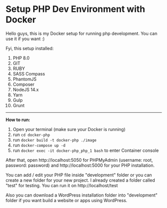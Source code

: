 # Setup PHP Dev Environment with Docker
Hello guys, this is my Docker setup for running php development. You can use it if you want :)

Fyi, this setup installed:
01. PHP 8.0
02. GIT
03. RUBY
04. SASS Compass
05. PhantomJS
06. Composer
07. NodeJS 14.x
08. Yarn
09. Gulp
10. Grunt

------

**How to run:**

01. Open your terminal (make sure your Docker is running)
02. run ```cd docker-php```
03. run ```docker build -t docker-php ./image```
04. run ```docker-compose up -d```
05. run ```docker exec -it docker-php_php_1 bash``` to enter Container console

After that, open http://localhost:5050 for PHPMyAdmin (username: root, password: password) and http://localhost:5000 for your PHP installation.

You can add / edit your PHP file inside "development" folder or you can create a new folder for your new project. I already created a folder called "test" for testing. You can run it on http://localhost/test

Also you can download a WordPress installation folder into "development" folder if you want build a website or apps using WordPress.
